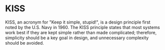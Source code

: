 # KISS

KISS, an acronym for "Keep it simple, stupid!", is a design principle first noted by the U.S. Navy in 1960.
The KISS principle states that most systems work best if they are kept simple rather than made complicated; therefore, simplicity should be a key goal in design, and unnecessary complexity should be avoided.